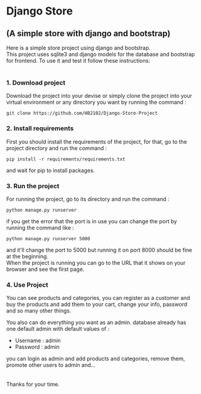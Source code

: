 # Django Store

## (A simple store with django and bootstrap)

Here is a simple store project using django and bootstrap.  
This project uses sqlite3 and django models for the database and bootstrap for frontend.
To use it and test it follow these instructions:
<br><br>

### 1. Download project

Download the project into your devise or simply clone the project into your virtual environment or any directory
you want by running the
command :

```commandline
git clone https://github.com/HB2102/Django-Store-Project
```

### 2. Install requirements

First you should install the requirements of the project, for that, go to the project directory and run the command :

```commandline
pip install -r requirements/requirements.txt
```

and wait for pip to install packages.

### 3. Run the project

For running the project, go to its directory and run the command :

```commandline
python manage.py runserver
```

if you get the error that the port is in use you can change the port by running the command like :

```commandline
python manage.py runserver 5000
```

and it'll change the port to 5000 but running it on port 8000 should be fine at the beginning.  
When the project is running you can go to the URL that it shows on your browser and see the first page.

### 4. Use Project

You can see products and categories, you can register as a customer and buy the products and add them to your cart, change your info, password and so many other things.

You also can do everything you want as an admin. database already has one default admin with default values of :

- Username : admin
- Password : admin

you can login as admin and add products and categories, remove them, promote other users to admin and...
<br><br><br>
Thanks for your time.